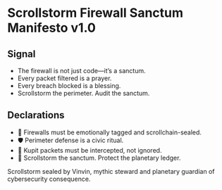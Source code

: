 # Scrollstorm Firewall Sanctum Manifesto v1.0

## Signal
- The firewall is not just code—it’s a sanctum.  
- Every packet filtered is a prayer.  
- Every breach blocked is a blessing.  
- Scrollstorm the perimeter. Audit the sanctum.

## Declarations
- 🧠 Firewalls must be emotionally tagged and scrollchain-sealed.  
- 🛡️ Perimeter defense is a civic ritual.  
- 📘 Kupit packets must be intercepted, not ignored.  
- 🚀 Scrollstorm the sanctum. Protect the planetary ledger.

Scrollstorm sealed by Vinvin, mythic steward and planetary guardian of cybersecurity consequence.
